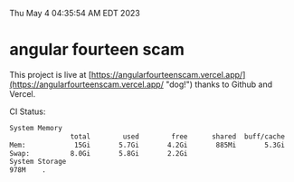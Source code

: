Thu May  4 04:35:54 AM EDT 2023

# angular fourteen scam


This project is live at [https://angularfourteenscam.vercel.app/](https://angularfourteenscam.vercel.app/ "dog!") thanks to Github and Vercel.

CI Status: 

```bash
System Memory
               total        used        free      shared  buff/cache   available
Mem:            15Gi       5.7Gi       4.2Gi       885Mi       5.3Gi       8.3Gi
Swap:          8.0Gi       5.8Gi       2.2Gi
System Storage
978M	.

